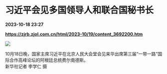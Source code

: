 # 习近平会见多国领导人和联合国秘书长

**2023-10-18 23:27**

**https://zjrb.zjol.com.cn/html/2023-10/19/content_3692200.htm**

![](https://zjrb.zjol.com.cn/images/2023-10/19/zjrb2023101900003v02b002.jpg)

10月18日晚，国家主席习近平在北京人民大会堂会见来华出席第三届“一带一路”国际合作高峰论坛的阿根廷总统费尔南德斯。  
新华社记者 李学仁 摄